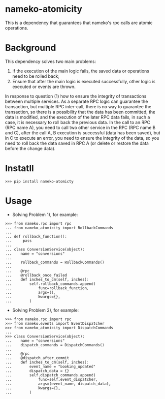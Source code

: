# nameko-atomicity
This is a dependency that guarantees that nameko's rpc calls are atomic operations.


# Background
This dependency solves two main problems: 
1. If the execution of the main logic fails, 
the saved data or operations need to be rolled back;
2. Ensure that after the main logic is executed successfully, 
other logic is executed or events are thrown.


In response to question (1) how to ensure the integrity of transactions 
between multiple services. As a separate RPC logic can guarantee the transaction, 
but multiple RPC inter-call, there is no way to guarantee the transaction, 
so there is a possibility that the data has been committed, 
the data is modified, and the execution of the later RPC data fails, 
in such a case, it is necessary to roll back the previous data. 
In the call to an RPC (RPC name A), 
you need to call two other service in the RPC (RPC name B and C), 
after the call A, B execution is successful (data has been saved), 
but in C to execute an error, you need to ensure the integrity of the data, 
so you need to roll back the data saved in RPC A (or delete 
or restore the data before the change data).


# Instatll
```
>>> pip install nameko-atomicty
```


# Usage

- Solving Problem 1), for example:
```
>>> from nameko.rpc import rpc
... from nameko_atomicity import RollbackCommands
...
... def rollback_function():
...     pass
...
... class ConversionService(object):
...    name = "conversions"
...
...    rollback_commands = RollbackCommands()
...
...    @rpc
...    @rollback_once_failed
...    def inches_to_cm(self, inches):
...        self.rollback_commands.append(
...            func=rollback_function,
...            args=(),
...            kwargs={},
...        )

```

- Solving Problem 2), for example:

```
>>> from nameko.rpc import rpc
>>> from nameko.events import EventDispatcher
>>> from nameko_atomicity import DispatchCommands
...
>>> class ConversionService(object):
...    name = "conversions"
...    dispatch_commands = DispatchCommands()
...
...    @rpc
...    @dispatch_after_commit
...    def inches_to_cm(self, inches):
...        event_name = "booking_updated"
...        dispatch_data = {}
...        self.dispatch_commands.append(
...            func=self.event_dispatcher,
...            args=(event_name, dispatch_data),
...            kwargs={},
...        )
```
